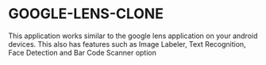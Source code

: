# GOOGLE-LENS-CLONE
This application works similar to the google lens application on your android devices. This also has features such as Image Labeler, Text Recognition, Face Detection and Bar Code Scanner option
